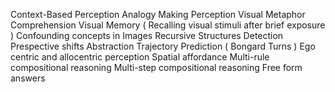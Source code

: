 
Context-Based Perception
Analogy Making Perception
Visual Metaphor Comprehension
Visual Memory ( Recalling visual stimuli after brief exposure )
Confounding concepts in Images
Recursive Structures Detection
Prespective shifts
Abstraction Trajectory Prediction ( Bongard Turns )
Ego centric and allocentric perception
Spatial affordance
Multi-rule compositional reasoning
Multi-step compositional reasoning
Free form answers



